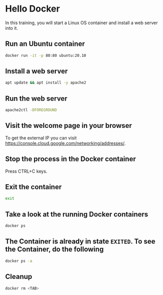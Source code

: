 # Hello Docker

In this training, you will start a Linux OS container and install a web server into it.

## Run an Ubuntu container
```bash
docker run -it -p 80:80 ubuntu:20.10
```

## Install a web server
```bash
apt update && apt install -y apache2
```

## Run the web server

```bash
apache2ctl -DFOREGROUND
```

## Visit the welcome page in your browser 

To get the external IP you can visit https://console.cloud.google.com/networking/addresses/.

## Stop the process in the Docker container

Press CTRL+C keys.

## Exit the container

```bash
exit
```

## Take a look at the running Docker containers

```bash
docker ps
```

## The Container is already in state `EXITED`. To see the Container, do the following

```bash
docker ps -a
```

## Cleanup

```bash
docker rm <TAB>
```